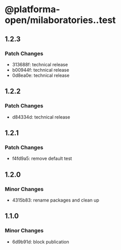 # @platforma-open/milaboratories..test

## 1.2.3

### Patch Changes

- 313688f: technical release
- b00944f: technical release
- 0d8ea0e: technical release

## 1.2.2

### Patch Changes

- d84334d: technical release

## 1.2.1

### Patch Changes

- f4fd9a5: remove default test

## 1.2.0

### Minor Changes

- 4315b83: rename packages and clean up

## 1.1.0

### Minor Changes

- 6d9b91d: block publication
